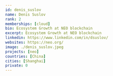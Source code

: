 ```yaml
---
id: denis_suslov
name: Denis Suslov 
rank: 2
memberships: [cloud]
bio: Ecosystem Growth at NEO blockchain
excerpt: Ecosystem Growth at NEO blockchain
linkedin: https://www.linkedin.com/in/dsuslov/
websites: https://neo.org/
image: ./denis_suslov.jpeg
projects: [neo]
countries: [China]
cities: [Shanghai]
private: 0
---
```

